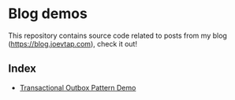 # Blog demos

This repository contains source code related to posts from my blog (https://blog.joevtap.com), check it out!

## Index

- [Transactional Outbox Pattern Demo](./transactional-outbox)